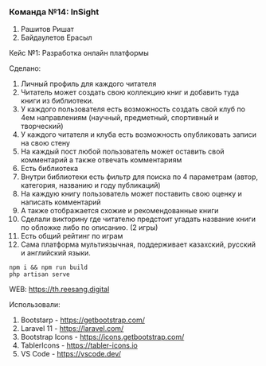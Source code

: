 ### Команда №14: InSight
1. Рашитов Ришат
2. Байдаулетов Ерасыл

Кейс №1: Разработка онлайн платформы

Сделано: 
1. Личный профиль для каждого читателя
2. Читатель может создать свою коллекцию книг и добавить туда книги из библиотеки.
3. У каждого пользователя есть возможность создать свой клуб по 4ем направлениям (научный, предметный, спортивный и творческий)
4. У каждого читателя и клуба есть возможность опубликовать записи на свою стену
5. На каждый пост любой пользователь может оставить свой комментарий а также отвечать комментариям
6. Есть библиотека
7. Внутри библиотеки есть фильтр для поиска по 4 параметрам (автор, категория, названию и году публикаций)
8. На каждую книгу пользователь может поставить свою оценку и написать комментарий
9. А также отображается схожие и рекомендованные книги
10. Сделали викторину где читателю предстоит угадать название книги по обложке либо по описанию. (2 игры)
11. Есть общий рейтинг по играм
12. Сама платформа мультиязычная, поддерживает казахский, русский и английский языки.

```
npm i && npm run build
php artisan serve
```

WEB: https://th.reesang.digital

Использовали: 
1. Bootstarp - https://getbootstrap.com/
2. Laravel 11 - https://laravel.com/
3. Bootstrap Icons - https://icons.getbootstrap.com/
4. TablerIcons - https://tabler-icons.io
5. VS Code - https://vscode.dev/
